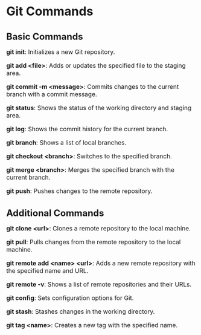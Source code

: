 <!DOCTYPE html>
<html>
<head>
	<title>Git Commands</title>
	<style>
		h1 {
			font-size: 32px;
			font-weight: bold;
			margin-bottom: 16px;
		}
		h2 {
			font-size: 24px;
			font-weight: bold;
			margin-bottom: 8px;
		}
		p {
			font-size: 16px;
			margin-bottom: 8px;
		}
	</style>
</head>
<body>
	<h1>Git Commands</h1>
	<h2>Basic Commands</h2>
	<p><strong>git init</strong>: Initializes a new Git repository.</p>
	<p><strong>git add &lt;file&gt;</strong>: Adds or updates the specified file to the staging area.</p>
	<p><strong>git commit -m &lt;message&gt;</strong>: Commits changes to the current branch with a commit message.</p>
	<p><strong>git status</strong>: Shows the status of the working directory and staging area.</p>
	<p><strong>git log</strong>: Shows the commit history for the current branch.</p>
	<p><strong>git branch</strong>: Shows a list of local branches.</p>
	<p><strong>git checkout &lt;branch&gt;</strong>: Switches to the specified branch.</p>
	<p><strong>git merge &lt;branch&gt;</strong>: Merges the specified branch with the current branch.</p>
	<p><strong>git push</strong>: Pushes changes to the remote repository.</p>
	<h2>Additional Commands</h2>
	<p><strong>git clone &lt;url&gt;</strong>: Clones a remote repository to the local machine.</p>
	<p><strong>git pull</strong>: Pulls changes from the remote repository to the local machine.</p>
	<p><strong>git remote add &lt;name&gt; &lt;url&gt;</strong>: Adds a new remote repository with the specified name and URL.</p>
	<p><strong>git remote -v</strong>: Shows a list of remote repositories and their URLs.</p>
	<p><strong>git config</strong>: Sets configuration options for Git.</p>
	<p><strong>git stash</strong>: Stashes changes in the working directory.</p>
	<p><strong>git tag &lt;name&gt;</strong>: Creates a new tag with the specified name.</p>
</body>
</html>
